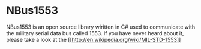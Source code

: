 NBus1553
========

NBus1553 is an open source library wiritten in C# used to communicate with the military serial data bus called 1553.
If you have never heard about it, please take a look at the [[http://en.wikipedia.org/wiki/MIL-STD-1553]]
